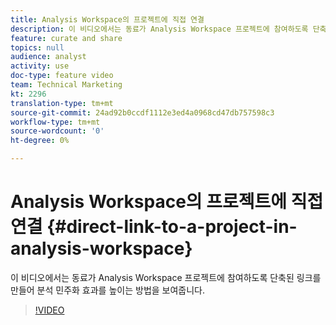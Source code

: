 ```yaml
---
title: Analysis Workspace의 프로젝트에 직접 연결
description: 이 비디오에서는 동료가 Analysis Workspace 프로젝트에 참여하도록 단축된 링크를 만들어 분석 민주화 효과를 높이는 방법을 보여줍니다.
feature: curate and share
topics: null
audience: analyst
activity: use
doc-type: feature video
team: Technical Marketing
kt: 2296
translation-type: tm+mt
source-git-commit: 24ad92b0ccdf1112e3ed4a0968cd47db757598c3
workflow-type: tm+mt
source-wordcount: '0'
ht-degree: 0%

---
```



# Analysis Workspace의 프로젝트에 직접 연결 {#direct-link-to-a-project-in-analysis-workspace}

이 비디오에서는 동료가 Analysis Workspace 프로젝트에 참여하도록 단축된 링크를 만들어 분석 민주화 효과를 높이는 방법을 보여줍니다.

>[!VIDEO](https://video.tv.adobe.com/v/24710/?quality=12)
